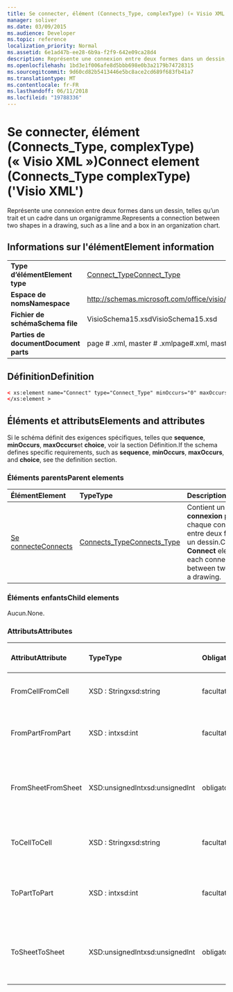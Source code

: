```yaml
---
title: Se connecter, élément (Connects_Type, complexType) (« Visio XML »)
manager: soliver
ms.date: 03/09/2015
ms.audience: Developer
ms.topic: reference
localization_priority: Normal
ms.assetid: 6e1ad47b-ee28-6b9a-f2f9-642e09ca28d4
description: Représente une connexion entre deux formes dans un dessin, telles qu’un trait et un cadre dans un organigramme.
ms.openlocfilehash: 1bd3e1f006afe8d5bbb698e0b3a2179b74728315
ms.sourcegitcommit: 9d60cd82b5413446e5bc8ace2cd689f683fb41a7
ms.translationtype: MT
ms.contentlocale: fr-FR
ms.lasthandoff: 06/11/2018
ms.locfileid: "19788336"
---
```

# <a name="connect-element-connectstype-complextype-visio-xml"></a><span data-ttu-id="ed2f4-103">Se connecter, élément (Connects_Type, complexType) (« Visio XML »)</span><span class="sxs-lookup"><span data-stu-id="ed2f4-103">Connect element (Connects_Type complexType) ('Visio XML')</span></span>

<span data-ttu-id="ed2f4-104">Représente une connexion entre deux formes dans un dessin, telles qu’un trait et un cadre dans un organigramme.</span><span class="sxs-lookup"><span data-stu-id="ed2f4-104">Represents a connection between two shapes in a drawing, such as a line and a box in an organization chart.</span></span>
  
## <a name="element-information"></a><span data-ttu-id="ed2f4-105">Informations sur l'élément</span><span class="sxs-lookup"><span data-stu-id="ed2f4-105">Element information</span></span>

|||
|:-----|:-----|
|<span data-ttu-id="ed2f4-106">**Type d’élément**</span><span class="sxs-lookup"><span data-stu-id="ed2f4-106">**Element type**</span></span> <br/> |[<span data-ttu-id="ed2f4-107">Connect_Type</span><span class="sxs-lookup"><span data-stu-id="ed2f4-107">Connect_Type</span></span>](connect_type-complextypevisio-xml.md) <br/> |
|<span data-ttu-id="ed2f4-108">**Espace de noms**</span><span class="sxs-lookup"><span data-stu-id="ed2f4-108">**Namespace**</span></span> <br/> |http://schemas.microsoft.com/office/visio/2012/main  <br/> |
|<span data-ttu-id="ed2f4-109">**Fichier de schéma**</span><span class="sxs-lookup"><span data-stu-id="ed2f4-109">**Schema file**</span></span> <br/> |<span data-ttu-id="ed2f4-110">VisioSchema15.xsd</span><span class="sxs-lookup"><span data-stu-id="ed2f4-110">VisioSchema15.xsd</span></span>  <br/> |
|<span data-ttu-id="ed2f4-111">**Parties de document**</span><span class="sxs-lookup"><span data-stu-id="ed2f4-111">**Document parts**</span></span> <br/> |<span data-ttu-id="ed2f4-112">page # .xml, master # .xml</span><span class="sxs-lookup"><span data-stu-id="ed2f4-112">page#.xml, master#.xml</span></span>  <br/> |
   
## <a name="definition"></a><span data-ttu-id="ed2f4-113">Définition</span><span class="sxs-lookup"><span data-stu-id="ed2f4-113">Definition</span></span>

```XML
< xs:element name="Connect" type="Connect_Type" minOccurs="0" maxOccurs="unbounded" >
</xs:element >
```

## <a name="elements-and-attributes"></a><span data-ttu-id="ed2f4-114">Éléments et attributs</span><span class="sxs-lookup"><span data-stu-id="ed2f4-114">Elements and attributes</span></span>

<span data-ttu-id="ed2f4-115">Si le schéma définit des exigences spécifiques, telles que **sequence**, **minOccurs**, **maxOccurs**et **choice**, voir la section Définition.</span><span class="sxs-lookup"><span data-stu-id="ed2f4-115">If the schema defines specific requirements, such as **sequence**, **minOccurs**, **maxOccurs**, and **choice**, see the definition section.</span></span> 
  
### <a name="parent-elements"></a><span data-ttu-id="ed2f4-116">Éléments parents</span><span class="sxs-lookup"><span data-stu-id="ed2f4-116">Parent elements</span></span>

|<span data-ttu-id="ed2f4-117">**Élément**</span><span class="sxs-lookup"><span data-stu-id="ed2f4-117">**Element**</span></span>|<span data-ttu-id="ed2f4-118">**Type**</span><span class="sxs-lookup"><span data-stu-id="ed2f4-118">**Type**</span></span>|<span data-ttu-id="ed2f4-119">**Description**</span><span class="sxs-lookup"><span data-stu-id="ed2f4-119">**Description**</span></span>|
|:-----|:-----|:-----|
|[<span data-ttu-id="ed2f4-120">Se connecte</span><span class="sxs-lookup"><span data-stu-id="ed2f4-120">Connects</span></span>](connects-element-pagecontents_type-complextypevisio-xml.md) <br/> |[<span data-ttu-id="ed2f4-121">Connects_Type</span><span class="sxs-lookup"><span data-stu-id="ed2f4-121">Connects_Type</span></span>](connects_type-complextypevisio-xml.md) <br/> |<span data-ttu-id="ed2f4-122">Contient un élément de **connexion** pour chaque connexion entre deux formes dans un dessin.</span><span class="sxs-lookup"><span data-stu-id="ed2f4-122">Contains a **Connect** element for each connection between two shapes in a drawing.</span></span>  <br/> |
   
### <a name="child-elements"></a><span data-ttu-id="ed2f4-123">Éléments enfants</span><span class="sxs-lookup"><span data-stu-id="ed2f4-123">Child elements</span></span>

<span data-ttu-id="ed2f4-124">Aucun.</span><span class="sxs-lookup"><span data-stu-id="ed2f4-124">None.</span></span>
  
### <a name="attributes"></a><span data-ttu-id="ed2f4-125">Attributs</span><span class="sxs-lookup"><span data-stu-id="ed2f4-125">Attributes</span></span>

|<span data-ttu-id="ed2f4-126">**Attribut**</span><span class="sxs-lookup"><span data-stu-id="ed2f4-126">**Attribute**</span></span>|<span data-ttu-id="ed2f4-127">**Type**</span><span class="sxs-lookup"><span data-stu-id="ed2f4-127">**Type**</span></span>|<span data-ttu-id="ed2f4-128">**Obligatoire**</span><span class="sxs-lookup"><span data-stu-id="ed2f4-128">**Required**</span></span>|<span data-ttu-id="ed2f4-129">**Description**</span><span class="sxs-lookup"><span data-stu-id="ed2f4-129">**Description**</span></span>|<span data-ttu-id="ed2f4-130">**Valeurs possibles**</span><span class="sxs-lookup"><span data-stu-id="ed2f4-130">**Possible values**</span></span>|
|:-----|:-----|:-----|:-----|:-----|
|<span data-ttu-id="ed2f4-131">FromCell</span><span class="sxs-lookup"><span data-stu-id="ed2f4-131">FromCell</span></span>  <br/> |<span data-ttu-id="ed2f4-132">XSD : String</span><span class="sxs-lookup"><span data-stu-id="ed2f4-132">xsd:string</span></span>  <br/> |<span data-ttu-id="ed2f4-133">facultatif</span><span class="sxs-lookup"><span data-stu-id="ed2f4-133">optional</span></span>  <br/> |<span data-ttu-id="ed2f4-134">La cellule à l’origine une connexion.</span><span class="sxs-lookup"><span data-stu-id="ed2f4-134">The cell from which a connection originates.</span></span>  <br/> |<span data-ttu-id="ed2f4-135">Valeurs du type xsd : String.</span><span class="sxs-lookup"><span data-stu-id="ed2f4-135">Values of the xsd:string type.</span></span>  <br/> |
|<span data-ttu-id="ed2f4-136">FromPart</span><span class="sxs-lookup"><span data-stu-id="ed2f4-136">FromPart</span></span>  <br/> |<span data-ttu-id="ed2f4-137">XSD : int</span><span class="sxs-lookup"><span data-stu-id="ed2f4-137">xsd:int</span></span>  <br/> |<span data-ttu-id="ed2f4-138">facultatif</span><span class="sxs-lookup"><span data-stu-id="ed2f4-138">optional</span></span>  <br/> |<span data-ttu-id="ed2f4-139">La partie de la forme à partir de laquelle une connexion.</span><span class="sxs-lookup"><span data-stu-id="ed2f4-139">The part of a shape from which a connection originates.</span></span>  <br/> |<span data-ttu-id="ed2f4-140">Valeurs du type xsd : int.</span><span class="sxs-lookup"><span data-stu-id="ed2f4-140">Values of the xsd:int type.</span></span>  <br/> |
|<span data-ttu-id="ed2f4-141">FromSheet</span><span class="sxs-lookup"><span data-stu-id="ed2f4-141">FromSheet</span></span>  <br/> |<span data-ttu-id="ed2f4-142">XSD:unsignedInt</span><span class="sxs-lookup"><span data-stu-id="ed2f4-142">xsd:unsignedInt</span></span>  <br/> |<span data-ttu-id="ed2f4-143">obligatoire</span><span class="sxs-lookup"><span data-stu-id="ed2f4-143">required</span></span>  <br/> |<span data-ttu-id="ed2f4-144">L’ID de la forme à partir de laquelle une connexion ou proviennent.</span><span class="sxs-lookup"><span data-stu-id="ed2f4-144">The ID of the shape from which a connection or connections originate.</span></span>  <br/> |<span data-ttu-id="ed2f4-145">Valeurs du type xsd:unsignedInt.</span><span class="sxs-lookup"><span data-stu-id="ed2f4-145">Values of the xsd:unsignedInt type.</span></span>  <br/> |
|<span data-ttu-id="ed2f4-146">ToCell</span><span class="sxs-lookup"><span data-stu-id="ed2f4-146">ToCell</span></span>  <br/> |<span data-ttu-id="ed2f4-147">XSD : String</span><span class="sxs-lookup"><span data-stu-id="ed2f4-147">xsd:string</span></span>  <br/> |<span data-ttu-id="ed2f4-148">facultatif</span><span class="sxs-lookup"><span data-stu-id="ed2f4-148">optional</span></span>  <br/> |<span data-ttu-id="ed2f4-149">La cellule avec laquelle une connexion est établie.</span><span class="sxs-lookup"><span data-stu-id="ed2f4-149">The cell to which a connection is made.</span></span>  <br/> |<span data-ttu-id="ed2f4-150">Valeurs du type xsd : String.</span><span class="sxs-lookup"><span data-stu-id="ed2f4-150">Values of the xsd:string type.</span></span>  <br/> |
|<span data-ttu-id="ed2f4-151">ToPart</span><span class="sxs-lookup"><span data-stu-id="ed2f4-151">ToPart</span></span>  <br/> |<span data-ttu-id="ed2f4-152">XSD : int</span><span class="sxs-lookup"><span data-stu-id="ed2f4-152">xsd:int</span></span>  <br/> |<span data-ttu-id="ed2f4-153">facultatif</span><span class="sxs-lookup"><span data-stu-id="ed2f4-153">optional</span></span>  <br/> |<span data-ttu-id="ed2f4-154">La partie de la forme avec laquelle une connexion est établie.</span><span class="sxs-lookup"><span data-stu-id="ed2f4-154">The part of a shape to which a connection is made.</span></span>  <br/> |<span data-ttu-id="ed2f4-155">Valeurs du type xsd : int.</span><span class="sxs-lookup"><span data-stu-id="ed2f4-155">Values of the xsd:Int type.</span></span>  <br/> |
|<span data-ttu-id="ed2f4-156">ToSheet</span><span class="sxs-lookup"><span data-stu-id="ed2f4-156">ToSheet</span></span>  <br/> |<span data-ttu-id="ed2f4-157">XSD:unsignedInt</span><span class="sxs-lookup"><span data-stu-id="ed2f4-157">xsd:unsignedInt</span></span>  <br/> |<span data-ttu-id="ed2f4-158">obligatoire</span><span class="sxs-lookup"><span data-stu-id="ed2f4-158">required</span></span>  <br/> |<span data-ttu-id="ed2f4-159">L’ID de la forme à laquelle une ou plusieurs connexions sont effectuées.</span><span class="sxs-lookup"><span data-stu-id="ed2f4-159">The ID of the shape to which one or more connections are made.</span></span>  <br/> |<span data-ttu-id="ed2f4-160">Valeurs du type xsd:unsignedInt.</span><span class="sxs-lookup"><span data-stu-id="ed2f4-160">Values of the xsd:unsignedInt type.</span></span>  <br/> |
   

